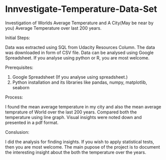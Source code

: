 # Innvestigate-Temperature-Data-Set
Investigation of Worlds Average Temperature and A City(May be near by you) Average Temperature over last 200 years.

Initial Steps:

Data was extracted using SQL from Udacity Resources Column. The data was downloaded in form of CSV file. 
Data can be analysed using Google Spreadsheet. If you analyse using python or R, you are most welcome.

Prerequisites:

1) Google Spreadsheet (If you analyse using spreadsheet.)
2) Python installation and its libraries like pandas, numpy, matplotlib, seaborn


Process:

I found the mean average temperature in my city and also the mean average temprature of World over the last 200 years.
Compared both the temperature using line graph. Visual insights were noted down and presented in a pdf format.


Conslusion:

I did the analysis for finding insights. If you wish to apply statistical tests, then you are most welcome. 
The main pupose of the project is to document the interesting insight about the both the temperature over the years.

